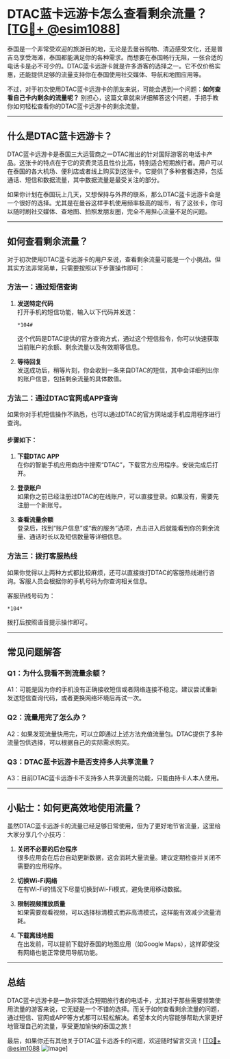 # DTAC蓝卡远游卡怎么查看剩余流量？[[TG💪+ @esim1088](https://t.me/s/esim1088)]

泰国是一个非常受欢迎的旅游目的地，无论是去曼谷购物、清迈感受文化，还是普吉岛享受海滩，泰国都能满足你的各种需求。而想要在泰国畅行无阻，一张合适的电话卡是必不可少的。DTAC蓝卡远游卡就是许多游客的选择之一。它不仅价格实惠，还能提供足够的流量支持你在泰国使用社交媒体、导航和地图应用等。

不过，对于初次使用DTAC蓝卡远游卡的朋友来说，可能会遇到一个问题：**如何查看自己卡内剩余的流量呢？** 别担心，这篇文章就来详细解答这个问题，手把手教你如何轻松查看你的DTAC蓝卡远游卡的剩余流量。

---

## 什么是DTAC蓝卡远游卡？

DTAC蓝卡远游卡是泰国三大运营商之一DTAC推出的针对国际游客的电话卡产品。这张卡的特点在于它的资费灵活且性价比高，特别适合短期旅行者。用户可以在泰国的各大机场、便利店或者线上购买到这张卡。它提供了多种套餐选择，包括通话、短信和数据流量，其中数据流量是最受关注的部分。

如果你计划在泰国玩上几天，又想保持与外界的联系，那么DTAC蓝卡远游卡会是一个很好的选择。尤其是在曼谷这样手机使用频率极高的城市，有了这张卡，你可以随时刷社交媒体、查地图、拍照发朋友圈，完全不用担心流量不足的问题。

---

## 如何查看剩余流量？

对于初次使用DTAC蓝卡远游卡的用户来说，查看剩余流量可能是一个小挑战。但其实方法非常简单，只需要按照以下步骤操作即可：

### 方法一：通过短信查询

1. **发送特定代码**  
   打开手机的短信功能，输入以下代码并发送：
   ```
   *104#
   ```
   这个代码是DTAC提供的官方查询方式，通过这个短信指令，你可以快速获取当前账户的余额、剩余流量以及有效期等信息。

2. **等待回复**  
   发送成功后，稍等片刻，你会收到一条来自DTAC的短信，其中会详细列出你的账户信息，包括剩余流量的具体数值。

### 方法二：通过DTAC官网或APP查询

如果你对手机短信操作不熟悉，也可以通过DTAC的官方网站或手机应用程序进行查询。

#### 步骤如下：
1. **下载DTAC APP**  
   在你的智能手机应用商店中搜索“DTAC”，下载官方应用程序。安装完成后打开。

2. **登录账户**  
   如果你之前已经注册过DTAC的在线账户，可以直接登录。如果没有，需要先注册一个新账号。

3. **查看流量余额**  
   登录后，找到“账户信息”或“我的服务”选项，点击进入后就能看到你的剩余流量、通话时长以及短信数量等详细信息。

### 方法三：拨打客服热线

如果你觉得以上两种方式都比较麻烦，还可以直接拨打DTAC的客服热线进行咨询。客服人员会根据你的手机号码为你查询相关信息。

客服热线号码为：
```
*104*
```

拨打后按照语音提示操作即可。

---

## 常见问题解答

### Q1：为什么我看不到流量余额？
A1：可能是因为你的手机没有正确接收短信或者网络连接不稳定。建议尝试重新发送短信查询代码，或者更换网络环境后再试一次。

### Q2：流量用完了怎么办？
A2：如果发现流量快用完，可以立即通过上述方法充值流量包。DTAC提供了多种流量包供选择，可以根据自己的实际需求购买。

### Q3：DTAC蓝卡远游卡是否支持多人共享流量？
A3：目前DTAC蓝卡远游卡不支持多人共享流量的功能，只能由持卡人本人使用。

---

## 小贴士：如何更高效地使用流量？

虽然DTAC蓝卡远游卡的流量已经足够日常使用，但为了更好地节省流量，这里给大家分享几个小技巧：

1. **关闭不必要的后台程序**  
   很多应用会在后台自动更新数据，这会消耗大量流量。建议定期检查并关闭不需要的应用程序。

2. **切换Wi-Fi网络**  
   在有Wi-Fi的情况下尽量切换到Wi-Fi模式，避免使用移动数据。

3. **限制视频播放质量**  
   如果需要观看视频，可以选择标清模式而非高清模式，这样能有效减少流量消耗。

4. **下载离线地图**  
   在出发前，可以提前下载好泰国的地图应用（如Google Maps），这样即使没有网络也能正常使用导航功能。

---

## 总结

DTAC蓝卡远游卡是一款非常适合短期旅行者的电话卡，尤其对于那些需要频繁使用流量的游客来说，它无疑是一个不错的选择。而关于如何查看剩余流量的问题，通过短信、官网或APP等方式都可以轻松解决。希望本文的内容能够帮助大家更好地管理自己的流量，享受更加愉快的泰国之旅！

最后，如果你还有其他关于DTAC蓝卡远游卡的问题，欢迎随时留言交流！[[TG💪+ @esim1088](https://t.me/s/esim1088) ![Image](https://i.postimg.cc/4NQfJmqS/Snipaste-2025-05-13-00-14-12.png)]